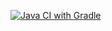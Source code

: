 [![Java CI with Gradle](https://github.com/Silenco3618/TestingAPI/actions/workflows/gradle.yml/badge.svg)](https://github.com/Silenco3618/TestingAPI/actions/workflows/gradle.yml)
